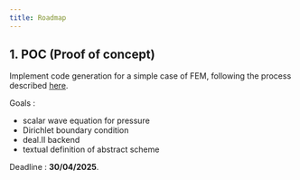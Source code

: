 ```yaml
---
title: Roadmap
---
```



## 1. POC (Proof of concept)
Implement code generation for a simple case of FEM, following the process described [here](../code-gen).

Goals :
- scalar wave equation for pressure
- Dirichlet boundary condition
- deal.II backend
- textual definition of abstract scheme

Deadline : **30/04/2025**.
